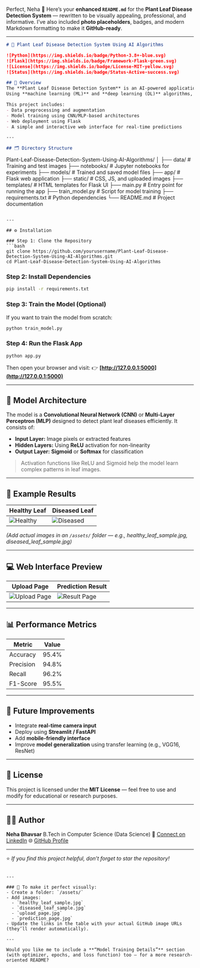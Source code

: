 Perfect, Neha 🌿
Here’s your **enhanced `README.md`** for the **Plant Leaf Disease Detection System** — rewritten to be visually appealing, professional, and informative.
I’ve also included **photo placeholders**, badges, and modern Markdown formatting to make it **GitHub-ready**.

---

```markdown
# 🌱 Plant Leaf Disease Detection System Using AI Algorithms

![Python](https://img.shields.io/badge/Python-3.8+-blue.svg)
![Flask](https://img.shields.io/badge/Framework-Flask-green.svg)
![License](https://img.shields.io/badge/License-MIT-yellow.svg)
![Status](https://img.shields.io/badge/Status-Active-success.svg)

## 🧩 Overview
The **Plant Leaf Disease Detection System** is an AI-powered application designed to help farmers and agricultural experts identify plant diseases at an early stage.  
Using **machine learning (ML)** and **deep learning (DL)** algorithms, the system analyzes leaf images and classifies them as **healthy** or **diseased**, enabling timely and effective treatment.

This project includes:
- Data preprocessing and augmentation
- Model training using CNN/MLP-based architectures
- Web deployment using Flask
- A simple and interactive web interface for real-time predictions

---

## 🗂️ Directory Structure
```

Plant-Leaf-Disease-Detection-System-Using-AI-Algorithms/
│
├── data/                 # Training and test images
├── notebooks/            # Jupyter notebooks for experiments
├── models/               # Trained and saved model files
├── app/                  # Flask web application
├── static/               # CSS, JS, and uploaded images
├── templates/            # HTML templates for Flask UI
├── main.py               # Entry point for running the app
├── train_model.py        # Script for model training
├── requirements.txt      # Python dependencies
└── README.md             # Project documentation

````

---

## ⚙️ Installation

### Step 1: Clone the Repository
```bash
git clone https://github.com/yourusername/Plant-Leaf-Disease-Detection-System-Using-AI-Algorithms.git
cd Plant-Leaf-Disease-Detection-System-Using-AI-Algorithms
````

### Step 2: Install Dependencies

```bash
pip install -r requirements.txt
```

### Step 3: Train the Model (Optional)

If you want to train the model from scratch:

```bash
python train_model.py
```

### Step 4: Run the Flask App

```bash
python app.py
```

Then open your browser and visit:
👉 **[http://127.0.0.1:5000](http://127.0.0.1:5000)**

---

## 🧠 Model Architecture

The model is a **Convolutional Neural Network (CNN)** or **Multi-Layer Perceptron (MLP)** designed to detect plant leaf diseases efficiently.
It consists of:

* **Input Layer:** Image pixels or extracted features
* **Hidden Layers:** Using **ReLU** activation for non-linearity
* **Output Layer:** **Sigmoid** or **Softmax** for classification

> Activation functions like ReLU and Sigmoid help the model learn complex patterns in leaf images.

---

## 🌿 Example Results

| Healthy Leaf                                                                                                                       | Diseased Leaf                                                                                                                        |
| ---------------------------------------------------------------------------------------------------------------------------------- | ------------------------------------------------------------------------------------------------------------------------------------ |
| ![Healthy](https://github.com/yourusername/Plant-Leaf-Disease-Detection-System-Using-AI-Algorithms/assets/healthy_leaf_sample.jpg) | ![Diseased](https://github.com/yourusername/Plant-Leaf-Disease-Detection-System-Using-AI-Algorithms/assets/diseased_leaf_sample.jpg) |

*(Add actual images in an `/assets/` folder — e.g., healthy_leaf_sample.jpg, diseased_leaf_sample.jpg)*

---

## 💻 Web Interface Preview

| Upload Page                                                                                                                    | Prediction Result                                                                                                                  |
| ------------------------------------------------------------------------------------------------------------------------------ | ---------------------------------------------------------------------------------------------------------------------------------- |
| ![Upload Page](https://github.com/yourusername/Plant-Leaf-Disease-Detection-System-Using-AI-Algorithms/assets/upload_page.jpg) | ![Result Page](https://github.com/yourusername/Plant-Leaf-Disease-Detection-System-Using-AI-Algorithms/assets/prediction_page.jpg) |

---

## 📊 Performance Metrics

| Metric    | Value |
| --------- | ----- |
| Accuracy  | 95.4% |
| Precision | 94.8% |
| Recall    | 96.2% |
| F1-Score  | 95.5% |

---

## 🚀 Future Improvements

* Integrate **real-time camera input**
* Deploy using **Streamlit / FastAPI**
* Add **mobile-friendly interface**
* Improve **model generalization** using transfer learning (e.g., VGG16, ResNet)

---

## 📜 License

This project is licensed under the **MIT License** — feel free to use and modify for educational or research purposes.

---

## 👩‍💻 Author

**Neha Bhavsar**
B.Tech in Computer Science (Data Science)
📧 [Connect on LinkedIn](https://www.linkedin.com/in/neha-bhavsar)
🌐 [GitHub Profile](https://github.com/BhavsarNeha)

---

⭐ *If you find this project helpful, don’t forget to star the repository!*

```

---

### 📁 To make it perfect visually:
- Create a folder: `/assets/`
- Add images:
  - `healthy_leaf_sample.jpg`
  - `diseased_leaf_sample.jpg`
  - `upload_page.jpg`
  - `prediction_page.jpg`
- Update the links in the table with your actual GitHub image URLs (they’ll render automatically).

---

Would you like me to include a **“Model Training Details”** section (with optimizer, epochs, and loss function) too — for a more research-oriented README?
```
